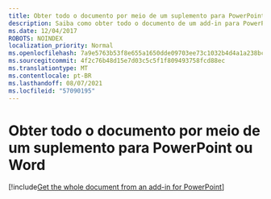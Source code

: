 ```yaml
---
title: Obter todo o documento por meio de um suplemento para PowerPoint
description: Saiba como obter todo o documento de um add-in para PowerPoint.
ms.date: 12/04/2017
ROBOTS: NOINDEX
localization_priority: Normal
ms.openlocfilehash: 7a9e5763b53f8e655a1650dde09703ee73c1032b4d4a1a238bc86028c9058936
ms.sourcegitcommit: 4f2c76b48d15e7d03c5c5f1f809493758fcd88ec
ms.translationtype: MT
ms.contentlocale: pt-BR
ms.lasthandoff: 08/07/2021
ms.locfileid: "57090195"
---
```

# <a name="get-the-whole-document-from-an-add-in-for-powerpoint-or-word"></a>Obter todo o documento por meio de um suplemento para PowerPoint ou Word

[!include[Get the whole document from an add-in for PowerPoint](../includes/file-get-the-whole-document-from-an-add-in-for-powerpoint-or-word.md)]
